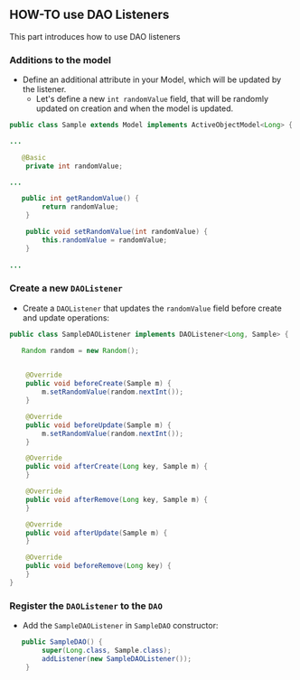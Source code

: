 
## HOW-TO use DAO Listeners

This part introduces how to use DAO listeners

### Additions to the model 

 * Define an additional attribute in your Model, which will be updated by the listener. 
   * Let's define a new `int randomValue` field, that will be randomly updated on creation and when the model is updated.
   
```java
public class Sample extends Model implements ActiveObjectModel<Long> {

...

   @Basic
	private int randomValue;

...

   public int getRandomValue() {
		return randomValue;
	}

	public void setRandomValue(int randomValue) {
		this.randomValue = randomValue;
	}
   
...
```

### Create a new `DAOListener`

 * Create a `DAOListener` that updates the `randomValue` field before create and update operations:
 
```java
public class SampleDAOListener implements DAOListener<Long, Sample> {

   Random random = new Random();
	

	@Override
	public void beforeCreate(Sample m) {
		m.setRandomValue(random.nextInt());
	}

	@Override
	public void beforeUpdate(Sample m) {
		m.setRandomValue(random.nextInt());
	}

	@Override
	public void afterCreate(Long key, Sample m) {
	}

	@Override
	public void afterRemove(Long key, Sample m) {
	}

	@Override
	public void afterUpdate(Sample m) {
	}

	@Override
	public void beforeRemove(Long key) {
	}
}
```

### Register the `DAOListener` to the `DAO`

 * Add the `SampleDAOListener` in `SampleDAO` constructor: 
 
 
```java
   public SampleDAO() {
		super(Long.class, Sample.class);
		addListener(new SampleDAOListener());
	}
```


